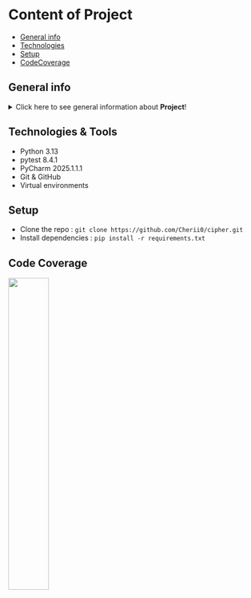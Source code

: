 # Content of Project
* [General info](#general-info)
* [Technologies](#technologies)
* [Setup](#setup)
* [CodeCoverage](#code-coverage)

## General info
<details>
<summary>Click here to see general information about <b>Project</b>!</summary>
This cipher program encrypts and decrypts text using methods like ROT13 and ROT47.
It checks input for unsupported characters and lets users replace or keep them.
The design allows making new cipher algorithms in the future.
Users can view results on-screen or save them to a file.
The project follows the <b>PEP8</b> style
<b>Design Patterns Used</b>: Facade, Factory Method, and Strategy
</details>

## Technologies & Tools
<ul>
<li>Python 3.13</li>
<li>pytest 8.4.1</li>
<li>PyCharm 2025.1.1.1</li>
<li>Git & GitHub</li>
<li>Virtual environments</li>
</ul>

## Setup
* Clone the repo : ```git clone https://github.com/Cherii0/cipher.git ```
* Install dependencies : ```pip install -r requirements.txt```

## Code Coverage
<img src="https://github.com/user-attachments/assets/9cd713ae-c76e-4a5b-b5f8-c9208bdbb8d9" width="40%" />

